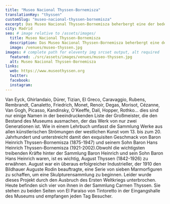 ```yaml
---
title: "Museo Nacional Thyssen-Bornemisza"
translationKey: "thyssen"
customSlug: "museo-nacional-thyssen-bornemisza"
excerpt: Das Museo Nacional Thyssen-Bornemisza beherbergt eine der bedeutendsten Gemäldesammlungen, die sich ursprünglich im Besitz der Familie Thyssen-Bornemisza befand.
city: Madrid
seo: # image relative to /assets/images/
  title: Museo Nacional Thyssen-Bornemisza
  description: Das Museo Nacional Thyssen-Bornemisza beherbergt eine der bedeutendsten Gemäldesammlungen, die sich ursprünglich im Besitz der Familie Thyssen-Bornemisza befand.
  image: /venues/museo-thyssen.jpg
images: # complete path for eleventy img srcset output, alt required
  featured: ./src/assets/images/venues/museo-thyssen.jpg
  alt: Museo Nacional Thyssen-Bornemisza
links:
  web: https://www.museothyssen.org
  twitter:
  facebook:
  instagram:
---
```


Van Eyck, Ghirlandaio, Dürer, Tizian, El Greco, Caravaggio, Rubens, Rembrandt, Canaletto, Friedrich, Monet, Renoir, Degas, Morisot, Cézanne, Van Gogh, Picasso, Kandinsky, O'Keeffe, Dalí, Hopper, Rothko... dies sind nur einige Namen in der beeindruckenden Liste der Großmeister, die den Bestand des Museums ausmachen, der das Werk von nur zwei Generationen ist. Wie in einem Lehrbuch umfasst die Sammlung Werke aus allen künstlerischen Strömungen der westlichen Kunst vom 13. bis zum 20. Jahrhundert und unterstreicht damit den exquisiten Geschmack von Baron Heinrich Thyssen-Bornemisza (1875-1947) und seinem Sohn Baron Hans Heinrich Thyssen-Bornemisza (1921-2002).Obwohl die wichtigsten treibenden Kräfte hinter der Sammlung Baron Heinrich und sein Sohn Baron Hans Heinrich waren, ist es wichtig, August Thyssen (1842-1926) zu erwähnen. August war ein überaus erfolgreicher Industrieller, der 1910 den Bildhauer Auguste Rodin beauftragte, eine Serie von sieben Marmorfiguren zu schaffen, um eine Skulpturensammlung zu beginnen. Leider wurde dieses Projekt durch den Ausbruch des Ersten Weltkriegs unterbrochen. Heute befinden sich vier von ihnen in der Sammlung Carmen Thyssen. Sie stehen zu beiden Seiten von El Paraíso von Tintoretto in der Eingangshalle des Museums und empfangen jeden Tag Besucher.

